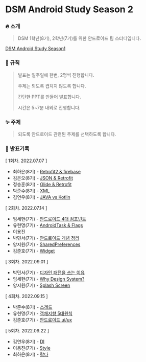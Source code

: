 # DSM Android Study Season 2

### 🔥 소개

> DSM 1학년(8기), 2학년(7기)를 위한 안드로이드 팀 스터디입니다.

[DSM Android Study Season1](https://github.com/DSM-Android-Study/DSM-Android-Study)

### 📘 규칙

> 발표는 일주일에 한번, 2명씩 진행합니다.
>
> 주제는 되도록 겹치지 않도록 합니다.
>
> 간단한 PPT를 만들어 발표합니다.
>
> 시간은 5~7분 내외로 진행합니다.
### ✨ 주제

> 되도록 안드로이드 관련된 주제를 선택하도록 합니다.
### 📖 발표기록

[ 1회차. 2022.07.07 ]

* 최하은(8기) - [Retrofit2 & firebase](https://github.com/DSM-Android-Study/DSM-Android-Study-Season-2/tree/main/2022.07.07/%EC%B5%9C%ED%95%98%EC%9D%80)
* 김은오(8기) - [JSON & Retrofit](https://github.com/DSM-Android-Study/DSM-Android-Study-Season-2/tree/main/2022.07.07/%EA%B9%80%EC%9D%80%EC%98%A4)
* 정승훈(8기) - [Glide & Retrofit](https://github.com/DSM-Android-Study/DSM-Android-Study-Season-2/tree/main/2022.07.07/%EC%A0%95%EC%8A%B9%ED%9B%88)
* 박준수(8기) - [XML](https://github.com/DSM-Android-Study/DSM-Android-Study-Season-2/tree/main/2022.07.07/%EB%B0%95%EC%A4%80%EC%88%98)
* 김연우(8기) - [JAVA vs Kotlin](https://github.com/DSM-Android-Study/DSM-Android-Study-Season-2/tree/main/2022.07.07/%EA%B9%80%EC%97%B0%EC%9A%B0)

[ 2회차. 2022.07.14 ]

* 임세현(7기) - [안드로이드 4대 컴포넌트](https://github.com/DSM-Android-Study/DSM-Android-Study-Season-2/tree/main/2022.07.14/%EC%9E%84%EC%84%B8%ED%98%84)
* 유현명(7기) - [AndroidTask & Flags](https://github.com/DSM-Android-Study/DSM-Android-Study-Season-2/tree/main/2022.07.14/%EC%9C%A0%ED%98%84%EB%AA%85)
* 이용진
* 박민서(7기) - [안드로이드 개념 정리](https://github.com/DSM-Android-Study/DSM-Android-Study-Season-2/tree/main/2022.07.14/%EB%B0%95%EB%AF%BC%EC%84%9C)
* 양지원(7기) - [SharedPreferences](https://github.com/DSM-Android-Study/DSM-Android-Study-Season-2/tree/main/2022.07.14/%EC%96%91%EC%A7%80%EC%9B%90)
* 김준호(7기) - [Widget](https://github.com/DSM-Android-Study/DSM-Android-Study-Season-2/tree/main/2022.07.14/김준호)


[ 3회차. 2022.09.01 ]

* 박민서(7기) - [디자인 패턴을 쓰는 이유](https://github.com/DSM-Android-Study/DSM-Android-Study-Season-2/blob/main/2022.09.01/%EB%B0%95%EB%AF%BC%EC%84%9C/%EB%94%94%EC%9E%90%EC%9D%B8%20%ED%8C%A8%ED%84%B4%20%EC%82%AC%EC%9A%A9%20%EC%9D%B4%EC%9C%A0.md)
* 임세현(7기) - [Why Design System?](https://github.com/DSM-Android-Study/DSM-Android-Study-Season-2/blob/main/2022.09.01/%EC%9E%84%EC%84%B8%ED%98%84/Android%20DesignSystem.pdf)
* 양지원(7기) - [Splash Screen](https://github.com/DSM-Android-Study/DSM-Android-Study-Season-2/tree/main/2022.09.01/%EC%96%91%EC%A7%80%EC%9B%90)

[ 4회차. 2022.09.15 ]

* 박준수(8기) - [스레드](https://github.com/JunJaBoy/Android-Thread)
* 유현명(7기) - [객채지향 5대원칙](https://github.com/DSM-Android-Study/DSM-Android-Study-Season-2/tree/main/2022.09.15/%EC%9C%A0%ED%98%84%EB%AA%85)
* 김준호(7기) - [안드로이드 ui/ux](https://github.com/DSM-Android-Study/DSM-Android-Study-Season-2/tree/main/2022.09.15/김준호)


[ 5회차. 2022.09.22 ]

* 김연우(8기) - [DI](https://github.com/DSM-Android-Study/DSM-Android-Study-Season-2/tree/main/2022.09.22/%EA%B9%80%EC%97%B0%EC%9A%B0)
* 이용진(7기) - [Style](https://github.com/DSM-Android-Study/DSM-Android-Study-Season-2/tree/main/2022.09.22/%EC%9D%B4%EC%9A%A9%EC%A7%84)
* 최하은(8기) - [람다](https://github.com/DSM-Android-Study/DSM-Android-Study-Season-2/tree/main/2022.09.22/%EC%B5%9C%ED%95%98%EC%9D%80)
